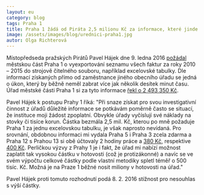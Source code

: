 ```yaml
---
layout: eu
category: blog
tags: Praha 1
title: Praha 1 žádá od Piráta 2,5 milionu Kč za informace, které jinde dostal zadarmo
image: /assets/images/blog/urednici-praha1.jpg
autor: Olga Richterová
---
```


Místopředseda pražských Pirátů Pavel Hájek dne 9. ledna 2016 [požádal](https://github.com/pirati-cz/webpraha/blob/gh-pages/assets/static/praha-1.jpg) městskou část Praha 1 o vyexportování seznamu všech faktur za roky 2010 – 2015 do strojově čitelného souboru, například excelovské tabulky. Dle informací získaných přímo od zaměstnance jiného obecního úřadu se jedná o úkon, který by běžně neměl zabrat více jak několik desítek minut času. Úřad městské části Praha 1 si za tyto informace [řekl o 2 493 350 Kč](https://github.com/pirati-cz/webpraha/blob/gh-pages/assets/static/praha-1b.jpg). 

Pavel Hájek k postupu Prahy 1 říká: "Při snaze získat pro svou investigativní činnost z úřadů důležité informace se potkávám poměrně často se situací, že instituce moji žádost zpoplatní. Obvykle úřady vyčíslují své náklady na stovky či tisíce korun. Částka bezmála 2,5 mil. Kč, kterou po mně požaduje Praha 1 za jednu excelovskou tabulku, je však naprosto nevídaná. Pro srovnání, obdobnou informaci mi vydala Praha 5 i Praha 3 zcela zdarma a Praha 12 s Prahou 13 si obě účtovaly 2 hodiny práce a [380 Kč](https://github.com/pirati-cz/webpraha/blob/gh-pages/assets/static/praha-12.pdf), respektive [400 Kč](https://github.com/pirati-cz/webpraha/blob/gh-pages/assets/static/praha-13.pdf). Perličkou výzvy z Prahy 1 je i fakt, že úřad mi nabízí možnost zaplatit tak vysokou částku v hotovosti (což je protizákonné) a navíc se ve svém výpočtu celkové částky podle vlastní metodiky spletl téměř o 500 tisíc. Kč. Možná je na Praze 1 běžné nosit miliony v hotovosti na úřad."

Pavel Hájek proti tomuto rozhodnutí podá 8. 2. 2016 stížnost pro nesouhlas s výší částky.
